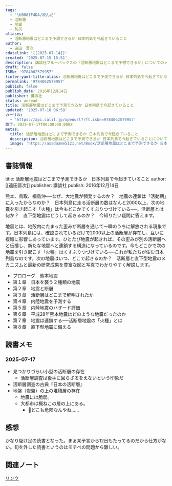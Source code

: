 ```yaml
---
tags:
  - "\U0001F4DA/読んだ"
  - 活断層
  - 地震
  - 防災
aliases:
  - 活断層地震はどこまで予測できるか 日本列島で今起きていること
author:
  - 遠田　晋次
cdatelink: '[[2025-07-14]]'
created: '2025-07-15 15:51'
description: 講談社ブルーバックスの『活断層地震はどこまで予想できるか』についてのメモ、感想
draft: false
ISBN: '9784062579957'
linter-yaml-title-alias: 活断層地震はどこまで予測できるか 日本列島で今起きていること
permalink: '9784062579957'
publish: false
publish_date: 2016年12月14日
publisher: 講談社
status: unread
title: 活断層地震はどこまで予測できるか 日本列島で今起きていること
updated: '2025-07-18 06:58'
カーリル:
  - 'https://api.calil.jp/openurl?rft.isbn=9784062579957'
読了: 2025-07-17T00:00:00.000Z
metas:
  title: 活断層地震はどこまで予測できるか 日本列島で今起きていること
  description: 活断層地震はどこまで予測できるか 日本列島で今起きていることについてのページです。
  image: 'https://asadaame5121.net/Book/活断層地震はどこまで予測できるか 日本列島で今起きていること.png'
---
```

## 書誌情報
title: 活断層地震はどこまで予測できるか　日本列島で今起きていること
author: [[遠田晋次]]
publisher: 講談社
publish: 2016年12月14日

熊本、鳥取、福島沖──なぜ、大地震が頻発するのか？　地震の連鎖は「活動期」に入ったからなのか？　日本列島に走る活断層の数はなんと2000以上、次の地震を引き起こす「火種」は今もどこかでくすぶりつづけている──。活断層とは何か？　直下型地震はどうして起きるのか？　今知りたい疑問に答えます。

地震とは、地殻内にたまった歪みが断層を通じて一瞬のうちに解放される現象です。日本列島には、確認されているだけで2000以上の活断層が存在し、互いに複雑に影響しあっています。ひとたび地震が起きれば、その歪みが別の活断層へと伝播し、新たな地震へと連鎖する構造になっているのです。今もどこかで次の地震を引き起こす「火種」はくすぶりつづけている──これが私たちが住む日本列島なのです。次の地震はいつ、どこで起きるのか？　活断層と直下型地震のメカニズムと最新の研究成果を豊富な図と写真でわかりやすく解説します。
- プロローグ　熊本地震
- 第１章　日本を襲う２種類の地震
- 第２章　地震と断層
- 第３章　活断層はどこまで解明されたか
- 第４章　内陸地震を予測する
- 第５章　内陸地震のハザード評価
- 第６章　平成28年熊本地震はどのような地震だったのか
- 第７章　地震は連鎖する──活断層地震の「火種」とは
- 第８章　直下型地震に備える

## 読書メモ
### 2025-07-17
- 見つかりづらい小型の活断層の存在
	- 活断層調査は後手に回らざるをえないという印象だ
- 活断層調査の古典『日本の活断層』
- 地盤（岩盤）の上の堆積層の存在
	- 地震には脆弱。
	- 大都市は概ねこの層の上にある。
		- 💭どこも危険なんやね……
## 感想
かなり駆け足の読書となった。まぁ某予言から12日もたってるのだから仕方がない。旬を外した読書というのはモチベの問題から難しい。

## 関連ノート

<a href="https://asadaame5121.net/9784062579957" class="u-url">リンク</a>
